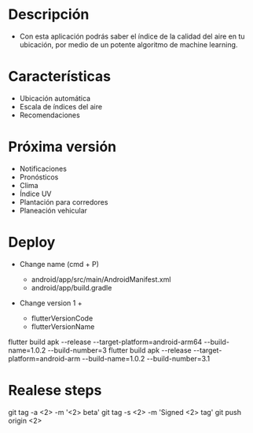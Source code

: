 
# Descripción
- Con esta aplicación podrás saber el índice de la calidad del aire en tu ubicación, por medio de un potente algoritmo de machine learning.

# Características

- Ubicación automática
- Escala de índices del aire
- Recomendaciones

# Próxima versión
- Notificaciones
- Pronósticos
- Clima
- Índice UV
- Plantación para corredores
- Planeación vehicular

# Deploy

- Change name (cmd + P)
  - android/app/src/main/AndroidManifest.xml
  - android/app/build.gradle

- Change version 1 +
  - flutterVersionCode
  - flutterVersionName


flutter build apk --release --target-platform=android-arm64 --build-name=1.0.2 --build-number=3
flutter build apk --release --target-platform=android-arm --build-name=1.0.2 --build-number=3.1

# Realese steps

git tag -a <2> -m '<2> beta'
git tag -s <2> -m 'Signed <2> tag'
git push origin <2>

